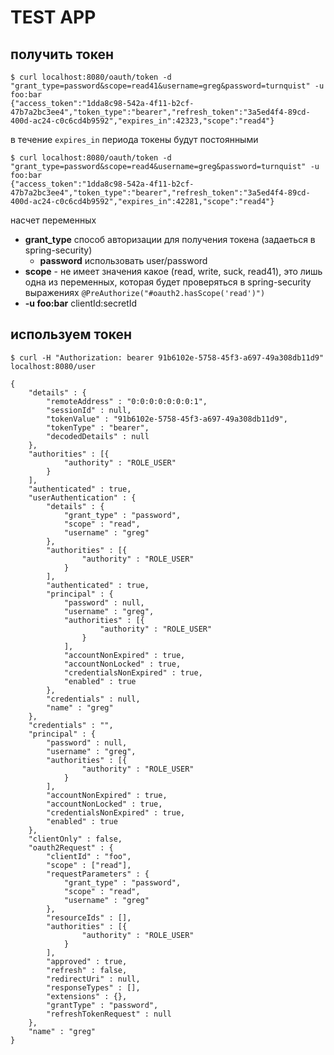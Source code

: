 # TEST APP

## получить токен
```
$ curl localhost:8080/oauth/token -d "grant_type=password&scope=read41&username=greg&password=turnquist" -u foo:bar
{"access_token":"1dda8c98-542a-4f11-b2cf-47b7a2bc3ee4","token_type":"bearer","refresh_token":"3a5ed4f4-89cd-400d-ac24-c0c6cd4b9592","expires_in":42323,"scope":"read4"}
```
в течение `expires_in` периода токены будут постоянными
```
$ curl localhost:8080/oauth/token -d "grant_type=password&scope=read4&username=greg&password=turnquist" -u foo:bar
{"access_token":"1dda8c98-542a-4f11-b2cf-47b7a2bc3ee4","token_type":"bearer","refresh_token":"3a5ed4f4-89cd-400d-ac24-c0c6cd4b9592","expires_in":42281,"scope":"read4"}
```
насчет переменных
* **grant_type** способ авторизации для получения токена (задаеться в spring-security)
    * **password** использовать user/password
* **scope** - не имеет значения какое (read, write, suck, read41), это лишь одна из переменных, которая будет проверяться в spring-security выражениях `@PreAuthorize("#oauth2.hasScope('read')") `
* **-u foo:bar** clientId:secretId

## используем токен
```
$ curl -H "Authorization: bearer 91b6102e-5758-45f3-a697-49a308db11d9" localhost:8080/user

{
	"details" : {
		"remoteAddress" : "0:0:0:0:0:0:0:1",
		"sessionId" : null,
		"tokenValue" : "91b6102e-5758-45f3-a697-49a308db11d9",
		"tokenType" : "bearer",
		"decodedDetails" : null
	},
	"authorities" : [{
			"authority" : "ROLE_USER"
		}
	],
	"authenticated" : true,
	"userAuthentication" : {
		"details" : {
			"grant_type" : "password",
			"scope" : "read",
			"username" : "greg"
		},
		"authorities" : [{
				"authority" : "ROLE_USER"
			}
		],
		"authenticated" : true,
		"principal" : {
			"password" : null,
			"username" : "greg",
			"authorities" : [{
					"authority" : "ROLE_USER"
				}
			],
			"accountNonExpired" : true,
			"accountNonLocked" : true,
			"credentialsNonExpired" : true,
			"enabled" : true
		},
		"credentials" : null,
		"name" : "greg"
	},
	"credentials" : "",
	"principal" : {
		"password" : null,
		"username" : "greg",
		"authorities" : [{
				"authority" : "ROLE_USER"
			}
		],
		"accountNonExpired" : true,
		"accountNonLocked" : true,
		"credentialsNonExpired" : true,
		"enabled" : true
	},
	"clientOnly" : false,
	"oauth2Request" : {
		"clientId" : "foo",
		"scope" : ["read"],
		"requestParameters" : {
			"grant_type" : "password",
			"scope" : "read",
			"username" : "greg"
		},
		"resourceIds" : [],
		"authorities" : [{
				"authority" : "ROLE_USER"
			}
		],
		"approved" : true,
		"refresh" : false,
		"redirectUri" : null,
		"responseTypes" : [],
		"extensions" : {},
		"grantType" : "password",
		"refreshTokenRequest" : null
	},
	"name" : "greg"
}

```